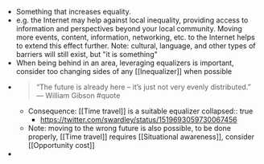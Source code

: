- Something that increases equality.
- e.g. the Internet may help against local inequality, providing access to information and perspectives beyond your local community. Moving more events, content, information, networking, etc. to the Internet helps to extend this effect further. Note: cultural, language, and other types of barriers will still exist, but "it is something"
- When being behind in an area, leveraging equalizers is important, consider too changing sides of any [[Inequalizer]] when possible
- > “The future is already here – it’s just not very evenly distributed.” — William Gibson #quote
	- Consequence: [[Time travel]] is a suitable equalizer
	  collapsed:: true
		- https://twitter.com/swardley/status/1519693059730067456
	- Note: moving to the wrong future is also possible, to be done properly, [[Time travel]] requires [[Situational awareness]], consider [[Opportunity cost]]
-